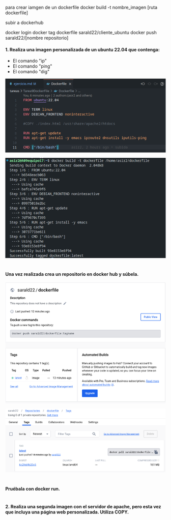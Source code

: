 para crear iamgen de un dockerfile
docker build -t nombre_imagen [ruta dockerfile]


subir a dockerhub

docker login
docker tag dockerfile sarald22/cliente_ubuntu
docker push sarald22/[nombre repositorio]

#### 1. Realiza una imagen personalizada de un ubuntu 22.04 que contenga:
- El comando "ip"
- El comando "ping"
- El comando "dig"

![dockerfile](https://github.com/sarald22/SRI/blob/main/tareas/Tarea9DockerFile/imagenes/dockerfile.png)

![dockerfilecreandose](https://github.com/sarald22/SRI/blob/main/tareas/Tarea9DockerFile/imagenes/dockerfilecreandose.png)

#
#
#### Una vez realizada crea un repositorio en docker hub y súbela.

![dockerhub](https://github.com/sarald22/SRI/blob/main/tareas/Tarea9DockerFile/imagenes/dockerhub.png)

![dockerhub2](https://github.com/sarald22/SRI/blob/main/tareas/Tarea9DockerFile/imagenes/dockerhub2.png)


#
#
#### Pruébala con docker run.


#
#
#
#### 2. Realiza una segunda imagen con el servidor de apache, pero esta vez que incluya una página web personalizada. Utiliza COPY.